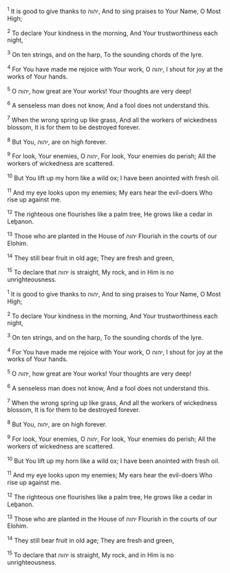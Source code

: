 <sup>1</sup> It is good to give thanks to יהוה, And to sing praises to Your Name, O Most High;

<sup>2</sup> To declare Your kindness in the morning, And Your trustworthiness each night,

<sup>3</sup> On ten strings, and on the harp, To the sounding chords of the lyre.

<sup>4</sup> For You have made me rejoice with Your work, O יהוה, I shout for joy at the works of Your hands.

<sup>5</sup> O יהוה, how great are Your works! Your thoughts are very deep!

<sup>6</sup> A senseless man does not know, And a fool does not understand this.

<sup>7</sup> When the wrong spring up like grass, And all the workers of wickedness blossom, It is for them to be destroyed forever.

<sup>8</sup> But You, יהוה, are on high forever.

<sup>9</sup> For look, Your enemies, O יהוה, For look, Your enemies do perish; All the workers of wickedness are scattered.

<sup>10</sup> But You lift up my horn like a wild ox; I have been anointed with fresh oil.

<sup>11</sup> And my eye looks upon my enemies; My ears hear the evil-doers Who rise up against me.

<sup>12</sup> The righteous one flourishes like a palm tree, He grows like a cedar in Leḇanon.

<sup>13</sup> Those who are planted in the House of יהוה Flourish in the courts of our Elohim.

<sup>14</sup> They still bear fruit in old age; They are fresh and green,

<sup>15</sup> To declare that יהוה is straight, My rock, and in Him is no unrighteousness.

<sup>1</sup> It is good to give thanks to יהוה, And to sing praises to Your Name, O Most High;

<sup>2</sup> To declare Your kindness in the morning, And Your trustworthiness each night,

<sup>3</sup> On ten strings, and on the harp, To the sounding chords of the lyre.

<sup>4</sup> For You have made me rejoice with Your work, O יהוה, I shout for joy at the works of Your hands.

<sup>5</sup> O יהוה, how great are Your works! Your thoughts are very deep!

<sup>6</sup> A senseless man does not know, And a fool does not understand this.

<sup>7</sup> When the wrong spring up like grass, And all the workers of wickedness blossom, It is for them to be destroyed forever.

<sup>8</sup> But You, יהוה, are on high forever.

<sup>9</sup> For look, Your enemies, O יהוה, For look, Your enemies do perish; All the workers of wickedness are scattered.

<sup>10</sup> But You lift up my horn like a wild ox; I have been anointed with fresh oil.

<sup>11</sup> And my eye looks upon my enemies; My ears hear the evil-doers Who rise up against me.

<sup>12</sup> The righteous one flourishes like a palm tree, He grows like a cedar in Leḇanon.

<sup>13</sup> Those who are planted in the House of יהוה Flourish in the courts of our Elohim.

<sup>14</sup> They still bear fruit in old age; They are fresh and green,

<sup>15</sup> To declare that יהוה is straight, My rock, and in Him is no unrighteousness.

